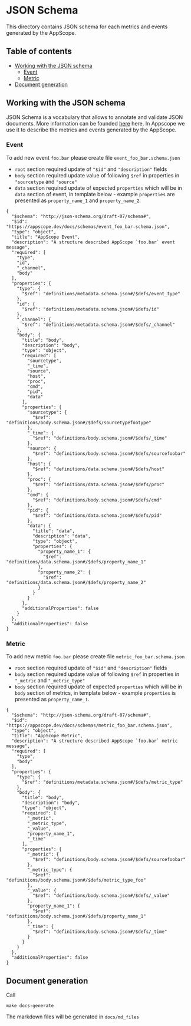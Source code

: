# JSON Schema

This directory contains JSON schema for each metrics and events generated by the AppScope.

## Table of contents
* [Working with the JSON schema](#working-with-the-JSON-schema)
  * [Event](#event)
  * [Metric](#metric)
* [Document generation](#doc-generation)

## Working with the JSON schema

JSON Schema is a vocabulary that allows to annotate and validate JSON documents.
More information can be founded [here](https://json-schema.org/) here.
In Appscope we use it to describe the metrics and events generated by the AppScope. 

### Event

To add new event `foo.bar` please create file `event_foo_bar.schema.json`

- `root` section required update of `"$id"` and `"description"` fields
- `body` section required update value of following `$ref` in properties in `"sourcetype` and `"source"`
- `data` section required update of expected `properties` which will be in `data` section of event, in
  template below - example `properties` are presented as `property_name_1` and `property_name_2`.

```
{
  "$schema": "http://json-schema.org/draft-07/schema#",
  "$id": "https://appscope.dev/docs/schemas/event_foo_bar.schema.json",
  "type": "object",
  "title": "AppScope Event",
  "description": "A structure described AppScope `foo.bar` event message",
  "required": [
    "type",
    "id",
    "_channel",
    "body"
  ],
  "properties": {
    "type": {
      "$ref": "definitions/metadata.schema.json#/$defs/event_type"
    },
    "id": {
      "$ref": "definitions/metadata.schema.json#/$defs/id"
    },
    "_channel": {
      "$ref": "definitions/metadata.schema.json#/$defs/_channel"
    },
    "body": {
      "title": "body",
      "description": "body",
      "type": "object",
      "required": [
        "sourcetype",
        "_time",
        "source",
        "host",
        "proc",
        "cmd",
        "pid",
        "data"
      ],
      "properties": {
        "sourcetype": {
          "$ref": "definitions/body.schema.json#/$defs/sourcetypefootype"
        },
        "_time": {
          "$ref": "definitions/body.schema.json#/$defs/_time"
        },
        "source": {
          "$ref": "definitions/body.schema.json#/$defs/sourcefoobar"
        },
        "host": {
          "$ref": "definitions/data.schema.json#/$defs/host"
        },
        "proc": {
          "$ref": "definitions/data.schema.json#/$defs/proc"
        },
        "cmd": {
          "$ref": "definitions/body.schema.json#/$defs/cmd"
        },
        "pid": {
          "$ref": "definitions/data.schema.json#/$defs/pid"
        },
        "data": {
          "title": "data",
          "description": "data",
          "type": "object",
          "properties": {
            "property_name_1": {
              "$ref": "definitions/data.schema.json#/$defs/property_name_1"
            },
            "property_name_2": {
              "$ref": "definitions/data.schema.json#/$defs/property_name_2"
            }
          }
        }
      },
      "additionalProperties": false
    }
  },
  "additionalProperties": false
}

```

### Metric

To add new metric `foo.bar` please create file `metric_foo_bar.schema.json`

- `root` section required update of `"$id"` and `"description"` fields
- `body` section required update value of following `$ref` in properties in `"_metric` and `"_metric_type"`
- `body` section required update of expected `properties` which will be in `body` section of metrics, in
  template below - example `properties` is presented as `property_name_1`.

```
{
  "$schema": "http://json-schema.org/draft-07/schema#",
  "$id": "https://appscope.dev/docs/schemas/metric_foo_bar.schema.json",
  "type": "object",
  "title": "AppScope Metric",
  "description": "A structure described AppScope `foo.bar` metric message",
  "required": [
    "type",
    "body"
  ],
  "properties": {
    "type": {
      "$ref": "definitions/metadata.schema.json#/$defs/metric_type"
    },
    "body": {
      "title": "body",
      "description": "body",
      "type": "object",
      "required": [
        "_metric",
        "_metric_type",
        "_value",
        "property_name_1",
        "_time"
      ],
      "properties": {
        "_metric": {
          "$ref": "definitions/body.schema.json#/$defs/sourcefoobar"
        },
        "_metric_type": {
          "$ref": "definitions/body.schema.json#/$defs/metric_type_foo"
        },
        "_value": {
          "$ref": "definitions/body.schema.json#/$defs/_value"
        },
        "property_name_1": {
          "$ref": "definitions/body.schema.json#/$defs/property_name_1"
        },
        "_time": {
          "$ref": "definitions/body.schema.json#/$defs/_time"
        }
      }
    }
  },
  "additionalProperties": false
}

```

## Document generation

Call

```
make docs-generate
```

The markdown files will be generated in `docs/md_files`

